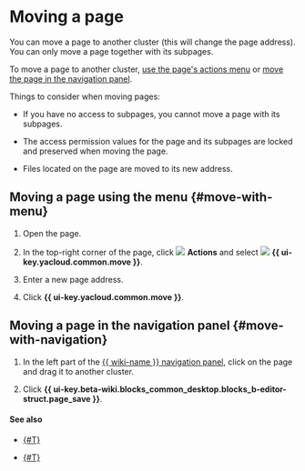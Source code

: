 # Moving a page

You can move a page to another cluster (this will change the page address). You can only move a page together with its subpages.

To move a page to another cluster, [use the page's actions menu](#move-with-menu) or [move the page in the navigation panel](#move-with-navigation).

Things to consider when moving pages:

* If you have no access to subpages, you cannot move a page with its subpages.

* The access permission values for the page and its subpages are locked and preserved when moving the page.

* Files located on the page are moved to its new address.

## Moving a page using the menu {#move-with-menu}

1. Open the page.

1. In the top-right corner of the page, click ![](../../_assets/wiki/svg/actions-icon.svg) **Actions** and select ![](../../_assets/wiki/svg/move-page.svg) **{{ ui-key.yacloud.common.move }}**.

1. Enter a new page address.

1. Click **{{ ui-key.yacloud.common.move }}**.

## Moving a page in the navigation panel {#move-with-navigation}

1. In the left part of the [{{ wiki-name }} navigation panel](../navigation.md), click on the page and drag it to another cluster.

1. Click **{{ ui-key.beta-wiki.blocks_common_desktop.blocks_b-editor-struct.page_save }}**.

#### See also

* [{#T}](access-setup.md)

* [{#T}](../delete-page.md)
